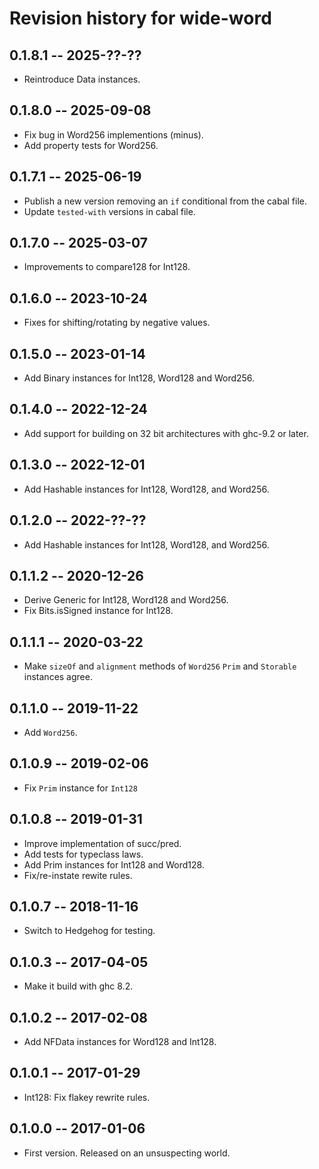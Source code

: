 # Revision history for wide-word

## 0.1.8.1 -- 2025-??-??

* Reintroduce Data instances.

## 0.1.8.0 -- 2025-09-08

* Fix bug in Word256 implementions (minus).
* Add property tests for Word256.

## 0.1.7.1 -- 2025-06-19

* Publish a new version removing an `if` conditional from the cabal
  file.
* Update `tested-with` versions in cabal file.

## 0.1.7.0 -- 2025-03-07

* Improvements to compare128 for Int128.

## 0.1.6.0 -- 2023-10-24

* Fixes for shifting/rotating by negative values.

## 0.1.5.0 -- 2023-01-14

* Add Binary instances for Int128, Word128 and Word256.

## 0.1.4.0 -- 2022-12-24

* Add support for building on 32 bit architectures with ghc-9.2 or later.

## 0.1.3.0 -- 2022-12-01

* Add Hashable instances for Int128, Word128, and Word256.

## 0.1.2.0 -- 2022-??-??

* Add Hashable instances for Int128, Word128, and Word256.

## 0.1.1.2 -- 2020-12-26

* Derive Generic for Int128, Word128 and Word256.
* Fix Bits.isSigned instance for Int128.

## 0.1.1.1 -- 2020-03-22

* Make `sizeOf` and `alignment` methods of `Word256` `Prim` and `Storable`
  instances agree.

## 0.1.1.0 -- 2019-11-22

* Add `Word256`.

## 0.1.0.9 -- 2019-02-06

* Fix `Prim` instance for `Int128`

## 0.1.0.8  -- 2019-01-31

* Improve implementation of succ/pred.
* Add tests for typeclass laws.
* Add Prim instances for Int128 and Word128.
* Fix/re-instate rewite rules.

## 0.1.0.7  -- 2018-11-16

* Switch to Hedgehog for testing.

## 0.1.0.3  -- 2017-04-05

* Make it build with ghc 8.2.

## 0.1.0.2  -- 2017-02-08

* Add NFData instances for Word128 and Int128.

## 0.1.0.1  -- 2017-01-29

* Int128: Fix flakey rewrite rules.

## 0.1.0.0  -- 2017-01-06

* First version. Released on an unsuspecting world.
